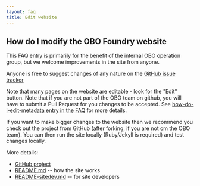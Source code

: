 ```yaml
---
layout: faq
title: Edit website
---
```


## How do I modify the OBO Foundry website

This FAQ entry is primarily for the benefit of the internal OBO
operation group, but we welcome improvements in the site from anyone.

Anyone is free to suggest changes of any nature on the [GitHub issue tracker](https://github.com/OBOFoundry/OBOFoundry.github.io/issues)

Note that many pages on the website are editable - look for the "Edit"
button. Note that if you are not part of the OBO team on github, you
will have to submit a Pull Request for you changes to be accepted. See
[how-do-i-edit-metadata entry in the FAQ](how-do-i-edit-metadata.html)
for more details.

If you want to make bigger changes to the website then we recommend
you check out the project from GitHub (after forking, if you are not
om the OBO team). You can then run the site locally (Ruby/Jekyll is
required) and test changes locally.

More details:

- [GitHub project](https://github.com/OBOFoundry/OBOFoundry.github.io/)
- [README.md](https://github.com/OBOFoundry/OBOFoundry.github.io/blob/master/README.md) -- how the site works
- [README-sitedev.md](https://github.com/OBOFoundry/OBOFoundry.github.io/blob/master/README-sitedev.md) -- for site developers
